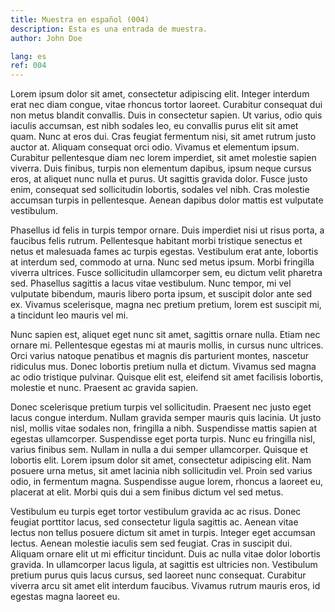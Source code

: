 ```yaml
---
title: Muestra en español (004)
description: Esta es una entrada de muestra.
author: John Doe

lang: es
ref: 004
---
```

Lorem ipsum dolor sit amet, consectetur adipiscing elit. Integer interdum erat nec diam congue, vitae rhoncus tortor laoreet. Curabitur consequat dui non metus blandit convallis. Duis in consectetur sapien. Ut varius, odio quis iaculis accumsan, est nibh sodales leo, eu convallis purus elit sit amet quam. Nunc at eros dui. Cras feugiat fermentum nisi, sit amet rutrum justo auctor at. Aliquam consequat orci odio. Vivamus et elementum ipsum. Curabitur pellentesque diam nec lorem imperdiet, sit amet molestie sapien viverra. Duis finibus, turpis non elementum dapibus, ipsum neque cursus eros, at aliquet nunc nulla et purus. Ut sagittis gravida dolor. Fusce justo enim, consequat sed sollicitudin lobortis, sodales vel nibh. Cras molestie accumsan turpis in pellentesque. Aenean dapibus dolor mattis est vulputate vestibulum.

Phasellus id felis in turpis tempor ornare. Duis imperdiet nisi ut risus porta, a faucibus felis rutrum. Pellentesque habitant morbi tristique senectus et netus et malesuada fames ac turpis egestas. Vestibulum erat ante, lobortis at interdum sed, commodo at urna. Nunc sed metus ipsum. Morbi fringilla viverra ultrices. Fusce sollicitudin ullamcorper sem, eu dictum velit pharetra sed. Phasellus sagittis a lacus vitae vestibulum. Nunc tempor, mi vel vulputate bibendum, mauris libero porta ipsum, et suscipit dolor ante sed ex. Vivamus scelerisque, magna nec pretium pretium, lorem est suscipit mi, a tincidunt leo mauris vel mi.

Nunc sapien est, aliquet eget nunc sit amet, sagittis ornare nulla. Etiam nec ornare mi. Pellentesque egestas mi at mauris mollis, in cursus nunc ultrices. Orci varius natoque penatibus et magnis dis parturient montes, nascetur ridiculus mus. Donec lobortis pretium nulla et dictum. Vivamus sed magna ac odio tristique pulvinar. Quisque elit est, eleifend sit amet facilisis lobortis, molestie et nunc. Praesent ac gravida sapien.

Donec scelerisque pretium turpis vel sollicitudin. Praesent nec justo eget lacus congue interdum. Nullam gravida semper mauris quis lacinia. Ut justo nisl, mollis vitae sodales non, fringilla a nibh. Suspendisse mattis sapien at egestas ullamcorper. Suspendisse eget porta turpis. Nunc eu fringilla nisl, varius finibus sem. Nullam in nulla a dui semper ullamcorper. Quisque et lobortis elit. Lorem ipsum dolor sit amet, consectetur adipiscing elit. Nam posuere urna metus, sit amet lacinia nibh sollicitudin vel. Proin sed varius odio, in fermentum magna. Suspendisse augue lorem, rhoncus a laoreet eu, placerat at elit. Morbi quis dui a sem finibus dictum vel sed metus.

Vestibulum eu turpis eget tortor vestibulum gravida ac ac risus. Donec feugiat porttitor lacus, sed consectetur ligula sagittis ac. Aenean vitae lectus non tellus posuere dictum sit amet in turpis. Integer eget accumsan lectus. Aenean molestie iaculis sem sed feugiat. Cras in suscipit dui. Aliquam ornare elit ut mi efficitur tincidunt. Duis ac nulla vitae dolor lobortis gravida. In ullamcorper lacus ligula, at sagittis est ultricies non. Vestibulum pretium purus quis lacus cursus, sed laoreet nunc consequat. Curabitur viverra arcu sit amet elit interdum faucibus. Vivamus rutrum mauris eros, id egestas magna laoreet eu.